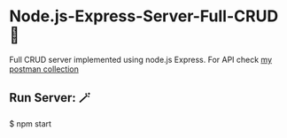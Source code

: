 # Node.js-Express-Server-Full-CRUD 🥷
Full CRUD server implemented using node.js Express.
For API check [my postman collection](https://documenter.getpostman.com/view/12397700/TVmHDz4f)
## Run Server: 🪄
$ npm start
